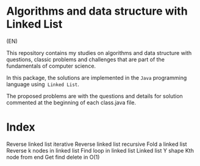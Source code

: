 # Algorithms and data structure with Linked List

(EN)

This repository contains my studies on algorithms and data structure with questions,
classic problems and challenges that are part of the fundamentals of computer science.

In this package, the solutions are implemented in the `Java` programming language using` Linked List`.

The proposed problems are with the questions and details for solution commented at the beginning of each class.java file.

# Index
Reverse linked list iterative
Reverse linked list recursive
Fold a linked list
Reverse k nodes in linked list
Find loop in linked list
Linked list Y shape
Kth node from end
Get find delete in O(1)